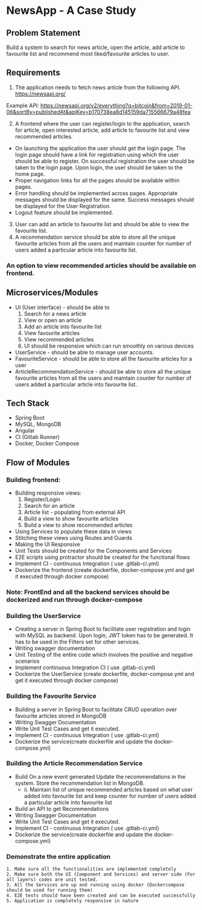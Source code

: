 # NewsApp - A Case Study

## Problem Statement

Build a system to search for news article, open the article, add article to favourite list and recommend most liked/favourite articles to user.

## Requirements

1. The application needs to fetch news article from the following API.
https://newsapi.org/

Example API:
https://newsapi.org/v2/everything?q=bitcoin&from=2019-01-06&sortBy=publishedAt&apiKey=b170738ea8d145159da715566679a48fea

2. A frontend where the user can register/login to the application, search for article, open interested article, add article to favourite list and view recommended articles.
  - On launching the application the user should get the login page. The login page should have a link for registration using which the user should be able to register. On successful registration the user should be taken to the login page. Upon login, the user should be taken to the home page.
  - Proper navigation links for all the pages should be available within pages.
  - Error handling should be implemented across pages. Appropriate messages should be    displayed for the same. Success messages should be displayed for the User Registration.
  - Logout feature should be implemented.
3. User can add an article to favourite list and should be able to view the favourite list.
4. A recommendation service should be able to store all the unique favourite articles from all the users and maintain counter for number of users added a particular article into favourite list. 

### An option to view recommended articles should be available on frontend. 

## Microservices/Modules

- UI (User interface) -  should be able to
    1. Search for a news article
    2. View or open an article 
    3. Add an article into favourite list
    4. View favourite articles
    5. View recommended articles
    5. UI should be responsive which can run smoothly on various devices 
- UserService - should be able to manage user accounts.
- FavouriteService - should be able to store all the favourite articles for a user
- ArticleRecommendationService - should be able to store all the unique favourite         articles from all the users and maintain counter for number of users added a            particular article into favourite list.

## Tech Stack
- Spring Boot
- MySQL, MongoDB
- Angular
- CI (Gitlab Runner)
- Docker, Docker Compose

## Flow of Modules

### Building frontend:
- Building responsive views:
    1. Register/Login
    2. Search for an article
    3. Article list - populating from external API
    4. Build a view to show favourite articles
    5. Build a view to show recommended articles
- Using Services to populate these data in views
- Stitching these views using Routes and Guards
- Making the UI Responsive
- Unit Tests should be created for the Components and Services
- E2E scripts using protractor should be created for the functional flows
- Implement CI - continuous Integration ( use .gitlab-ci.yml)
- Dockerize the frontend (create dockerfile, docker-compose.yml and get it executed through docker compose)

### Note: FrontEnd and all the backend services should be dockerized and run through docker-compose

### Building the UserService
- Creating a server in Spring Boot to facilitate user registration and login with MySQL as backend. Upon login, JWT token has to be generated. It has to be used in the Filters set for other services.
- Writing swagger documentation
- Unit Testing of the entire code which involves the positive and negative scenarios
- Implement continuous Integration CI ( use .gitlab-ci.yml)
- Dockerize the UserService (create dockerfile, docker-compose.yml and get it executed through docker compose)

### Building the Favourite Service
- Building a server in Spring Boot to facilitate CRUD operation over favourite articles   stored in MongoDB
- Writing Swagger Documentation
- Write Unit Test Cases and get it executed.
- Implement CI - continuous Integration ( use .gitlab-ci.yml)
- Dockerize the service(create dockerfile and update the docker-compose.yml)

### Building the Article Recommendation Service
- Build On a new event generated Update the recommendations in the system.  Store the         recommendation list in MongoDB.
  - ii. Maintain list of unique recommended articles based on what user added into            favourite list and keep counter for number of users added a particular article        into favourite list
- Build an API to get Recommendations
- Writing Swagger Documentation
- Write Unit Test Cases and get it executed.
- Implement CI - continuous Integration ( use .gitlab-ci.yml)
- Dockerize the service(create dockerfile and update the docker-compose.yml)

### Demonstrate the entire application
    1. Make sure all the functionalities are implemented completely
    2. Make sure both the UI (Component and Services) and server side (For all layers) codes are unit tested. 
    3. All the Services are up and running using docker (Dockercompose should be used for running them)
    4. E2E tests should have been created and can be executed successfully
    5. Application is completely responsive in nature